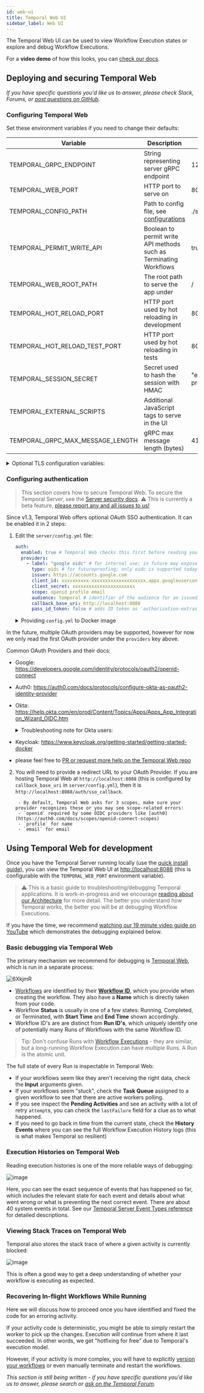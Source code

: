 ```yaml
---
id: web-ui
title: Temporal Web UI
sidebar_label: Web UI
---
```


The Temporal Web UI can be used to view Workflow Execution states or explore and debug Workflow Executions.

For a **video demo** of how this looks, you can [check our docs](https://docs.temporal.io/docs/java-run-your-first-app/#state-visibility).

## Deploying and securing Temporal Web

_If you have specific questions you'd like us to answer, please check Slack, Forums, or [post questions on GitHub](https://github.com/temporalio/web/)._

### Configuring Temporal Web

Set these environment variables if you need to change their defaults:

| Variable                         | Description                                                                     | Default                       |
| -------------------------------- | ------------------------------------------------------------------------------- | ----------------------------- |
| TEMPORAL_GRPC_ENDPOINT           | String representing server gRPC endpoint                                        | 127.0.0.1:7233                |
| TEMPORAL_WEB_PORT                | HTTP port to serve on                                                           | 8088                          |
| TEMPORAL_CONFIG_PATH             | Path to config file, see [configurations](#configuring-authentication-optional) | ./server/config.yml           |
| TEMPORAL_PERMIT_WRITE_API        | Boolean to permit write API methods such as Terminating Workflows               | true                          |
| TEMPORAL_WEB_ROOT_PATH           | The root path to serve the app under                                            | /                             |
| TEMPORAL_HOT_RELOAD_PORT         | HTTP port used by hot reloading in development                                  | 8081                          |
| TEMPORAL_HOT_RELOAD_TEST_PORT    | HTTP port used by hot reloading in tests                                        | 8082                          |
| TEMPORAL_SESSION_SECRET          | Secret used to hash the session with HMAC                                       | "ensure secret in production" |
| TEMPORAL_EXTERNAL_SCRIPTS        | Additional JavaScript tags to serve in the UI                                   |                               |
| TEMPORAL_GRPC_MAX_MESSAGE_LENGTH | gRPC max message length (bytes)                                                 | 4194304 (4mb)                 |

<details>
<summary>
Optional TLS configuration variables:
</summary>

| Variable                              | Description                                                         | Default |
| ------------------------------------- | ------------------------------------------------------------------- | ------- |
| TEMPORAL_TLS_CERT_PATH                | Certificate for the server to validate the client (web) identity    |         |
| TEMPORAL_TLS_KEY_PATH                 | Private key for secure communication with the server                |         |
| TEMPORAL_TLS_CA_PATH                  | Certificate authority (CA) certificate for the validation of server |         |
| TEMPORAL_TLS_ENABLE_HOST_VERIFICATION | Enables verification of the server certificate                      | true    |
| TEMPORAL_TLS_SERVER_NAME              | Target server that is used for TLS host verification                |         |

- To enable mutual TLS, you need to specify `TEMPORAL_TLS_KEY_PATH` and `TEMPORAL_TLS_CERT_PATH`.
- For server-side TLS you need to specify only `TEMPORAL_TLS_CA_PATH`.

By default we will also verify your server `hostname`, matching it to `TEMPORAL_TLS_SERVER_NAME`. You can turn this off by setting `TEMPORAL_TLS_ENABLE_HOST_VERIFICATION` to `false`.

</details>

### Configuring authentication

> This section covers how to secure Temporal Web.
> To secure the Temporal Server, see the [Server security docs](https://docs.temporal.io/docs/server/security).
> ⚠️ This is currently a beta feature, [please report any and all issues to us!](https://github.com/temporalio/web/issues/new)

Since v1.3, Temporal Web offers optional OAuth SSO authentication.
It can be enabled it in 2 steps:

1. Edit the `server/config.yml` file:

   ```yaml
   auth:
     enabled: true # Temporal Web checks this first before reading your provider config
     providers:
       - label: "google oidc" # for internal use; in future may expose as button text
         type: oidc # for futureproofing; only oidc is supported today
         issuer: https://accounts.google.com
         client_id: xxxxxxxxxx-xxxxxxxxxxxxxxxxxxxx.apps.googleusercontent.com
         client_secret: xxxxxxxxxxxxxxxxxxxxxxx
         scope: openid profile email
         audience: temporal # identifier of the audience for an issued token (optional)
         callback_base_uri: http://localhost:8088
         pass_id_token: false # adds ID token as 'authorization-extras' header with every request to server
   ```

   <details>
   <summary>
   Providing <code>config.yml</code> to Docker image
   </summary>

   If you are running Temporal Web from the docker image, you can provide your external config.yml to docker to override the internal config.
   Create config.yml file on your machine, for example at `~/Desktop/config.yml`.
   Start the Docker image, providing the path to your `config.yml` file using external volume flag (-v).
   Leave the path after the semicolon as is:

   ```bash
   docker run --network host -v ~/Desktop/config.yml:/usr/app/server/config.yml temporalio/web:latest
   ```

   </details>

In the future, multiple OAuth providers may be supported, however for now we only read the first OAuth provider under the `providers` key above.

Common OAuth Providers and their docs:

- Google: https://developers.google.com/identity/protocols/oauth2/openid-connect
- Auth0: https://auth0.com/docs/protocols/configure-okta-as-oauth2-identity-provider
- Okta: https://help.okta.com/en/prod/Content/Topics/Apps/Apps_App_Integration_Wizard_OIDC.htm
    <details>
      <summary>
        Troubleshooting note for Okta users:
      </summary>
      Some providers like Okta, have a race condition that may cause logins to occasionally fail. You can get around this by providing the full URL to the `openid-configuration` path as part of the `issuer` parameter:

  ```yaml
    auth:
      enabled: true
      providers:
          - label: 'okta dev'
            type: oidc
            issuer: https://dev-xxxxxxx.okta.com/.well-known/openid-configuration
            ...
  ```

  </details>

- Keycloak: https://www.keycloak.org/getting-started/getting-started-docker
- please feel free to [PR or request more help on the Temporal Web repo](https://github.com/temporalio/web/)

2.  You will need to provide a redirect URL to your OAuth Provider.
    If you are hosting Temporal Web at `http://localhost:8088` (this is configured by `callback_base_uri` in `server/config.yml`), then it is `http://localhost:8088/auth/sso_callback`.

         - By default, Temporal Web asks for 3 scopes, make sure your provider recognizes these or you may see scope-related errors:
         - `openid` required by some OIDC providers like [auth0](https://auth0.com/docs/scopes/openid-connect-scopes)
         - `profile` for name
         - `email` for email

## Using Temporal Web for development

Once you have the Temporal Server running locally (use the [quick install guide](/docs/server/quick-install)), you can view the Temporal Web UI at [http://localhost:8088](http://localhost:8088) (this is configurable with the `TEMPORAL_WEB_PORT` environment variable).

> ⚠️ This is a basic guide to troubleshooting/debugging Temporal applications.
> It is work-in-progress and we encourage [reading about our Architecture](https://docs.temporal.io/docs/server-architecture) for more detail.
> The better you understand how Temporal works, the better you will be at debugging Workflow Executions.

If you have the time, we recommend [watching our 19 minute video guide on YouTube](https://youtu.be/PqcVKIxI0nU) which demonstrates the debugging explained below.

### Basic debugging via Temporal Web

The primary mechanism we recommend for debugging is [Temporal Web](https://github.com/temporalio/web), which is run in a separate process:

![6XkjmR](https://user-images.githubusercontent.com/6764957/110544958-71746480-8167-11eb-8152-8d3a3eb73d4e.gif)

- [Workflows](https://docs.temporal.io/docs/glossary/#workflow) are identified by their [**Workflow ID**](https://docs.temporal.io/docs/glossary/#workflow-id), which you provide when creating the workflow. They also have a **Name** which is directly taken from your code.
- Workflow **Status** is usually in one of a few states: Running, Completed, or Terminated, with **Start Time** and **End Time** shown accordingly.
- Workflow ID's are are distinct from **Run ID's**, which uniquely identify one of potentially many Runs of Workflows with the same Workflow ID.

> Tip: Don't confuse Runs with [Workflow Executions](https://docs.temporal.io/docs/glossary/#workflow-execution) - they are similar, but a long-running Workflow Execution can have multiple Runs. A Run is the atomic unit.

The full state of every Run is inspectable in Temporal Web:

- If your workflows seem like they aren't receiving the right data, check the **Input** arguments given.
- If your workflows seem "stuck", check the **Task Queue** assigned to a given workflow to see that there are active workers polling.
- If you see inspect the **Pending Activities** and see an activity with a lot of retry `attempt`s, you can check the `lastFailure` field for a clue as to what happened.
- If you need to go back in time from the current state, check the **History Events** where you can see the full Workflow Execution History logs (this is what makes Temporal so resilient)

### Execution Histories on Temporal Web

Reading execution histories is one of the more reliable ways of debugging:

![image](https://user-images.githubusercontent.com/6764957/110546362-54d92c00-8169-11eb-81a6-74817e0d1378.png)

Here, you can see the exact sequence of events that has happened so far, which includes the relevant state for each event and details about what went wrong or what is preventing the next correct event.
There are about 40 system events in total.
See our [Temporal Server Event Types reference](https://docs.temporal.io/docs/server/event-types/) for detailed descriptions.

### Viewing Stack Traces on Temporal Web

Temporal also stores the stack trace of where a given activity is currently blocked:

![image](https://user-images.githubusercontent.com/6764957/110547621-20ff0600-816b-11eb-84f3-c6a97c5cad31.png)

This is often a good way to get a deep understanding of whether your workflow is executing as expected.

### Recovering In-flight Workflows While Running

Here we will discuss how to proceed once you have identified and fixed the code for an erroring activity.

If your activity code is deterministic, you might be able to simply restart the worker to pick up the changes. Execution will continue from where it last succeeded. In other words, we get "hotfixing for free" due to Temporal's execution model.

However, if your activity is more complex, you will have to explicitly [version your workflows](https://docs.temporal.io/docs/go/versioning/) or even manually terminate and restart the workflows.

_This section is still being written - if you have specific questions you'd like us to answer, please search or [ask on the Temporal Forum](https://community.temporal.io/)._
